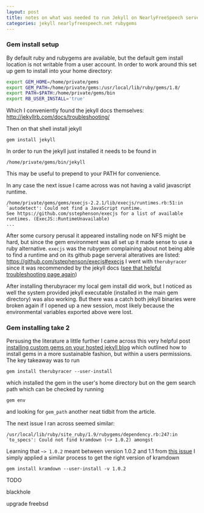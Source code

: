 ```yaml
---
layout: post
title: notes on what was needed to run Jekyll on NearlyFreeSpeech servers
categories: jekyll nearlyfreespeech.net rubygems
---
```


### Gem install setup

By default ruby and rubygems are available, but the default gem install
location is not writable from a user account. In order to work around this
set up gem to install into your home directory:

~~~ bash
export GEM_HOME=/home/private/gems
export GEM_PATH=/home/private/gems:/usr/local/lib/ruby/gems/1.8/
export PATH=$PATH:/home/private/gems/bin
export RB_USER_INSTALL='true'
~~~

Which I conveniently found the jekyll docs themselves:
<http://jekyllrb.com/docs/troubleshooting/>

Then on that shell install jekyll

    gem install jekyll

In order to run the jekyll just installed it needs to be found in

    /home/private/gems/bin/jekyll

This may be useful to prepend to your PATH for convenience.

In any case the next issue I came across was not having a valid javascript
runtime.

~~~
/home/private/gems/gems/execjs-2.2.1/lib/execjs/runtimes.rb:51:in `autodetect': Could not find a JavaScript runtime.
See https://github.com/sstephenson/execjs for a list of available runtimes. (ExecJS::RuntimeUnavailable)
...
~~~

After some cursory perusal it appeared installing node on NFS might be hard,
but since the gem environment was all set up it made sense to use a ruby
alternative. `execjs` was the rubygem complaining about not being able to find
a runtime and on its github page serveral alteratives are listed:
<https://github.com/sstephenson/execjs#execjs> I went with `therubyracer` since
it was recommended by the jekyll docs ([see that helpful troubleshooting page
again][jekyll-execjs])

After installing therubyracer my local gem install did work, but I noticed as
well the system provided jekyll executable (installed in the main gem
directory) was also working. But there was a catch both jekyll binaries were
broken again if I opened up a new session, most likely because the
environmental variables exported above were lost.

### Gem installing take 2

Persusing the literature a little further I came across this very helpful
post [installing custom gems on your hosted jekyll blog][limitless-channels]
which outlined how to install gems in a more sustainable fashion, but within a
users permissions. The key takeaway was to run

    gem install therubyracer --user-install

which installed the gem in the user's home directory but on the gem search path
which can be checked by running

    gem env

and looking for `gem_path` another neat tidbit from the article.

The next issue I ran across seemed similar:

~~~
/usr/local/lib/ruby/site_ruby/1.9/rubygems/dependency.rb:247:in `to_specs': Could not find kramdown (~> 1.0.2) amongst
~~~

Learning that `~> 1.0.2` meant between version 1.0.2 and 1.1 from
[this issue][jekyll-issue46] I simply applied a similar process to get the
right version of kramdown

    gem install kramdown --user-install -v 1.0.2

TODO

blackhole

upgrade freebsd




[jekyll-execjs]: http://jekyllrb.com/docs/troubleshooting/#could-not-find-a-javascript-runtime-execjsruntimeunavailable
[limitless-channels]: http://www.limitlesschannels.com/code/2013/07/10/installing-custom-gems-on-your-hosted-jekyll-site.html
[jekyll-issue46]: https://github.com/jekyll/jekyll-help/issues/46
